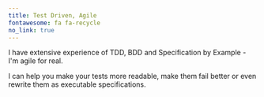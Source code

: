 ```yaml
---
title: Test Driven, Agile
fontawesome: fa fa-recycle
no_link: true
---
```

I have extensive experience of TDD, BDD and Specification by Example - I'm agile for real.
<!--more-->
 
I can help you make your tests more readable, make them fail better or even 
rewrite them as executable specifications.
 

